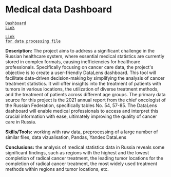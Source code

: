 # Medical data Dashboard

<code>[Dashboard Link](https://datalens.yandex/p250jae9stuge)</code>

<code>[Link for data processing file](https://github.com/Yulia-Ivaniuk/Portfolio/blob/main/Medical%20Dashboard/Medical_Dash.ipynb)</code>

**Description:** The project aims to address a significant challenge in the Russian healthcare system, where essential medical statistics are currently stored in complex formats, causing inefficiencies for healthcare professionals. Specifically focusing on cancer care data, the project's objective is to create a user-friendly DataLens dashboard. This tool will facilitate data-driven decision-making by simplifying the analysis of cancer treatment statistics. It will offer insights into the treatment of patients with tumors in various locations, the utilization of diverse treatment methods, and the treatment of patients across different age groups. The primary data source for this project is the 2021 annual report from the chief oncologist of the Russian Federation, specifically tables No. 54, 57-85. The DataLens dashboard will enable medical professionals to access and interpret this crucial information with ease, ultimately improving the quality of cancer care in Russia.

**Skills/Tools:** working with raw data, preprocessing of a large number of similar files, data vizualisation, Pandas, Yandex DataLens

**Conclusions:** the analysis of medical statistics data in Russia reveals some significant findings, such as regions with the highest and the lowest completion of radical cancer treatment, the leading tumor locations for the completion of radical cancer treatment, the most widely used treatment methods within regions and tumor locations, etc. 
